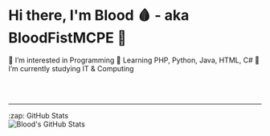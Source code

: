# Hi there, I'm Blood 🩸 - aka BloodFistMCPE 👋

👀 I’m interested in Programming
🌱 Learning PHP, Python, Java, HTML, C#
📖 I’m currently studying IT & Computing


<br />
<br />

---
  <summary>:zap: GitHub Stats</summary>

  <img align="left" alt="Blood's GitHub Stats" src="https://github-readme-stats.vercel.app/api?username=Blood&show_icons=true&hide_border=false&title_color=FD0000&icon_color=16AEE3&bg_color=09131B&text_color=ffffff&border_color=0c1a25" />
